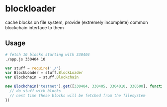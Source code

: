 # blockloader

cache blocks on file system, provide (extremely incomplete) common blockchain interface to them

## Usage

```bash
# fetch 10 blocks starting with 330404
./app.js 330404 10
```

```js
var stuff = require('./')
var BlockLoader = stuff.BlockLoader
var Blockchain = stuff.Blockchain

new Blockchain('testnet').get([330404, 330405, 3304010, 330500], function(err, blocks) {
  // do stuff with blocks
  // next time these blocks will be fetched from the filesystem
})
```
